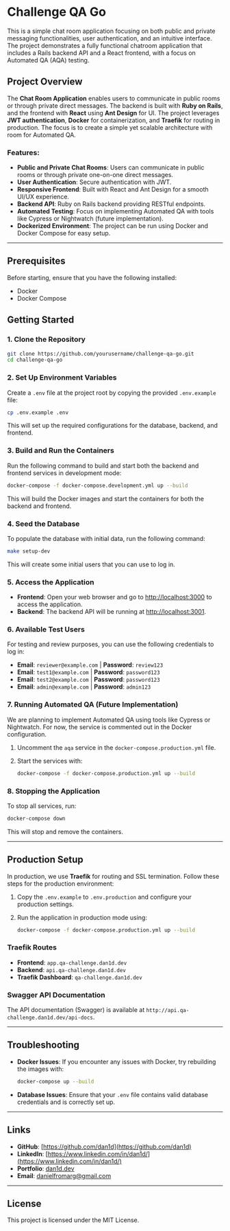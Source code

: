 
# Challenge QA Go

This is a simple chat room application focusing on both public and private messaging functionalities, user authentication, and an intuitive interface. The project demonstrates a fully functional chatroom application that includes a Rails backend API and a React frontend, with a focus on Automated QA (AQA) testing.

## Project Overview

The **Chat Room Application** enables users to communicate in public rooms or through private direct messages. The backend is built with **Ruby on Rails**, and the frontend with **React** using **Ant Design** for UI. The project leverages **JWT authentication**, **Docker** for containerization, and **Traefik** for routing in production. The focus is to create a simple yet scalable architecture with room for Automated QA.

### Features:
- **Public and Private Chat Rooms**: Users can communicate in public rooms or through private one-on-one direct messages.
- **User Authentication**: Secure authentication with JWT.
- **Responsive Frontend**: Built with React and Ant Design for a smooth UI/UX experience.
- **Backend API**: Ruby on Rails backend providing RESTful endpoints.
- **Automated Testing**: Focus on implementing Automated QA with tools like Cypress or Nightwatch (future implementation).
- **Dockerized Environment**: The project can be run using Docker and Docker Compose for easy setup.

---

## Prerequisites

Before starting, ensure that you have the following installed:

- Docker
- Docker Compose

## Getting Started

### 1. Clone the Repository

```bash
git clone https://github.com/yourusername/challenge-qa-go.git
cd challenge-qa-go
```

### 2. Set Up Environment Variables

Create a `.env` file at the project root by copying the provided `.env.example` file:

```bash
cp .env.example .env
```

This will set up the required configurations for the database, backend, and frontend.

### 3. Build and Run the Containers

Run the following command to build and start both the backend and frontend services in development mode:

```bash
docker-compose -f docker-compose.development.yml up --build
```

This will build the Docker images and start the containers for both the backend and frontend.

### 4. Seed the Database

To populate the database with initial data, run the following command:

```bash
make setup-dev
```

This will create some initial users that you can use to log in.

### 5. Access the Application

- **Frontend**: Open your web browser and go to [http://localhost:3000](http://localhost:3000) to access the application.
- **Backend**: The backend API will be running at [http://localhost:3001](http://localhost:3001).

### 6. Available Test Users

For testing and review purposes, you can use the following credentials to log in:

- **Email**: `reviewer@example.com` | **Password**: `review123`
- **Email**: `test1@example.com` | **Password**: `password123`
- **Email**: `test2@example.com` | **Password**: `password123`
- **Email**: `admin@example.com` | **Password**: `admin123`

### 7. Running Automated QA (Future Implementation)

We are planning to implement Automated QA using tools like Cypress or Nightwatch. For now, the service is commented out in the Docker configuration.

1. Uncomment the `aqa` service in the `docker-compose.production.yml` file.
2. Start the services with:

   ```bash
   docker-compose -f docker-compose.production.yml up --build
   ```

### 8. Stopping the Application

To stop all services, run:

```bash
docker-compose down
```

This will stop and remove the containers.

---

## Production Setup

In production, we use **Traefik** for routing and SSL termination. Follow these steps for the production environment:

1. Copy the `.env.example` to `.env.production` and configure your production settings.
2. Run the application in production mode using:

   ```bash
   docker-compose -f docker-compose.production.yml up --build
   ```

### Traefik Routes

- **Frontend**: `app.qa-challenge.dan1d.dev`
- **Backend**: `api.qa-challenge.dan1d.dev`
- **Traefik Dashboard**: `qa-challenge.dan1d.dev`

### Swagger API Documentation

The API documentation (Swagger) is available at `http://api.qa-challenge.dan1d.dev/api-docs`.

---

## Troubleshooting

- **Docker Issues**: If you encounter any issues with Docker, try rebuilding the images with:

  ```bash
  docker-compose up --build
  ```

- **Database Issues**: Ensure that your `.env` file contains valid database credentials and is correctly set up.

---

## Links

- **GitHub**: [https://github.com/dan1d](https://github.com/dan1d)
- **LinkedIn**: [https://www.linkedin.com/in/dan1d/](https://www.linkedin.com/in/dan1d/)
- **Portfolio**: [dan1d.dev](https://dan1d.dev)
- **Email**: [danielfromarg@gmail.com](mailto:danielfromarg@gmail.com)

---

## License

This project is licensed under the MIT License.
